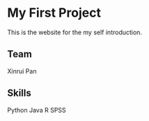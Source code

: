 # My First Project
This is the website for the my self introduction.

## Team

Xinrui Pan

## Skills
Python
Java
R
SPSS



